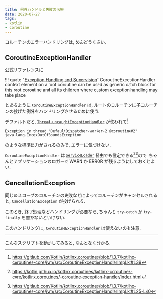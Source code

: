 ```yaml
---
title: 例外ハンドラと失敗の伝搬
date: 2020-07-27
tags:
- kotlin
- coroutine
---
```


コルーチンのエラーハンドリングは, めんどうくさい.

## CoroutineExceptionHandler

公式リファレンスに

!!! quote "[Exception Handling and Supervision][coRef1]"
    CoroutineExceptionHandler context element on a root coroutine can be used as generic catch block for this root coroutine and all its children where custom exception handling may take place

とあるように `CoroutineExceptionHandler` は, ルートのコルーチンに子コルーチンの投げた例外をハンドリングさせるために使う.

デフォルトだと, [`Thread.uncaughtExceptionHandler`](https://docs.oracle.com/javase/8/docs/api/java/lang/Thread.html#uncaughtExceptionHandler) が使われて[^1]

```
Exception in thread "DefaultDispatcher-worker-2 @coroutine#2" java.lang.IndexOutOfBoundsException
```

のような標準出力がされるのみで, エラーに気づけない.

`CoroutineExceptionHandler` は [`ServiceLoader`][serviceLoader] 経由でも設定できる[^2][^3]ので, ちゃんとアプリケーションのロガーで WARN か ERROR が残るようにしておくとよい.

## CancellationException

同じのスコープのコルーチンの失敗などによってコルーチンがキャンセルされると, `CancellationException` が投げられる.

このとき, 終了処理などハンドリングが必要なら, ちゃんと `try-catch` か `try-finally` を書かないといけない.

このハンドリングに, `CoroutineExceptionHandler` は使えないのも注意.

---

こんなスクリプトを動かしてみると, なんとなく分かる.

<script src="https://gist.github.com/okue/70b62bc4e835d45becc4146d02ee794b.js"></script>

[coRef1]: https://kotlinlang.org/docs/reference/coroutines/exception-handling.html#coroutineexceptionhandler
[serviceLoader]: https://docs.oracle.com/javase/8/docs/api/java/util/ServiceLoader.html
[^1]: https://github.com/Kotlin/kotlinx.coroutines/blob/1.3.7/kotlinx-coroutines-core/jvm/src/CoroutineExceptionHandlerImpl.kt#L39
[^2]: https://kotlin.github.io/kotlinx.coroutines/kotlinx-coroutines-core/kotlinx.coroutines/-coroutine-exception-handler/index.html
[^3]: https://github.com/Kotlin/kotlinx.coroutines/blob/1.3.7/kotlinx-coroutines-core/jvm/src/CoroutineExceptionHandlerImpl.kt#L25-L40
